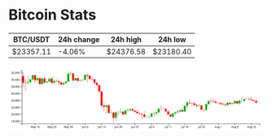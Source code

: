 # Bitcoin Stats

BTC/USDT|24h change|24h high|24h low|
|---|---|---|---|
|$23357.11|-4.06%|$24376.58|$23180.40|

<img src="./chart.svg">
